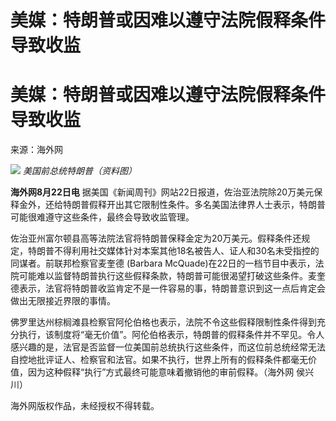 # 美媒：特朗普或因难以遵守法院假释条件导致收监

# 美媒：特朗普或因难以遵守法院假释条件导致收监

来源：海外网

![](https://inews.gtimg.com/om_bt/O8H94tpGkl1-sT1kKYBfi9FBFfEszOMux9JwTPFn8FEqUAA/1000)
_美国前总统特朗普（资料图）_

**海外网8月22日电**
据美国《新闻周刊》网站22日报道，佐治亚法院除20万美元保释金外，还给特朗普假释开出其它限制性条件。多名美国法律界人士表示，特朗普可能很难遵守这些条件，最终会导致收监管理。

佐治亚州富尔顿县高等法院法官将特朗普保释金定为20万美元。假释条件还规定，特朗普不得利用社交媒体针对本案其他18名被告人、证人和30名未受指控的同谋者。前联邦检察官麦奎德
(Barbara
McQuade)在22日的一档节目中表示，法院可能难以监督特朗普执行这些假释条款，特朗普可能很渴望打破这些条件。麦奎德表示，法官将特朗普收监肯定不是一件容易的事，特朗普意识到这一点后肯定会做出无限接近界限的事情。

佛罗里达州棕榈滩县检察官阿伦伯格也表示，法院不令这些假释限制性条件得到充分执行，该制度将“毫无价值”。阿伦伯格表示，特朗普的假释条件并不罕见。令人感兴趣的是，法官是否监督一位美国前总统执行这些条件，而这位前总统经常无法自控地批评证人、检察官和法官。如果不执行，世界上所有的假释条件都毫无价值，因为这种假释“执行”方式最终可能意味着撤销他的审前假释。（海外网
侯兴川）

海外网版权作品，未经授权不得转载。

